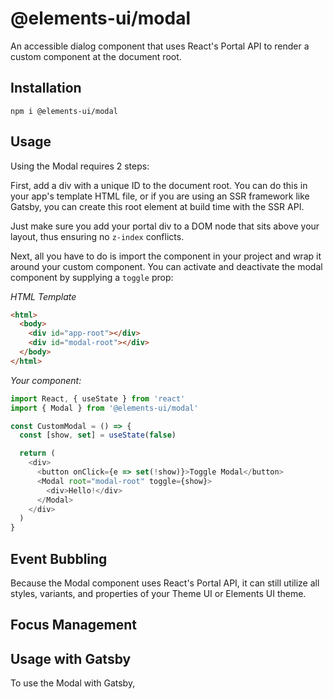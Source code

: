 # @elements-ui/modal

An accessible dialog component that uses React's Portal API to render a custom component at the document root.

## Installation

```
npm i @elements-ui/modal
```

## Usage

Using the Modal requires 2 steps:

First, add a div with a unique ID to the document root. You can do this in your app's template HTML file, or if you are using an SSR framework like Gatsby, you can create this root element at build time with the SSR API.

Just make sure you add your portal div to a DOM node that sits above your layout, thus ensuring no `z-index` conflicts.

Next, all you have to do is import the <Modal /> component in your project and wrap it around your custom component. You can activate and deactivate the modal component by supplying a `toggle` prop:

_HTML Template_

```html
<html>
  <body>
    <div id="app-root"></div>
    <div id="modal-root"></div>
  </body>
</html>
```

_Your component:_

```js
import React, { useState } from 'react'
import { Modal } from '@elements-ui/modal'

const CustomModal = () => {
  const [show, set] = useState(false)

  return (
    <div>
      <button onClick={e => set(!show)}>Toggle Modal</button>
      <Modal root="modal-root" toggle={show}>
        <div>Hello!</div>
      </Modal>
    </div>
  )
}
```

## Event Bubbling

Because the Modal component uses React's Portal API, it can still utilize all styles, variants, and properties of your Theme UI or Elements UI theme.

## Focus Management

## Usage with Gatsby

To use the Modal with Gatsby,
